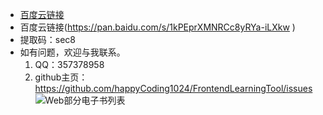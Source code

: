 - [百度云链接](https://pan.baidu.com/s/1kPEprXMNRCc8yRYa-iLXkw )
- 百度云链接(https://pan.baidu.com/s/1kPEprXMNRCc8yRYa-iLXkw )
- 提取码：sec8
- 如有问题，欢迎与我联系。
  1. QQ：357378958
  2. github主页：https://github.com/happyCoding1024/FrontendLearningTool/issues
  ![Web部分电子书列表](https://happycoding1024.github.io/FrontendLearningTool/img/web.png)